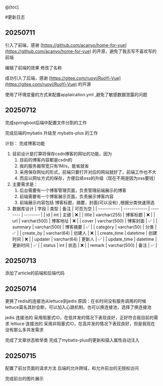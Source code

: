 @[toc]

#更新日志

## 20250711
引入了前端，感谢 [https://github.com/acanyo/home-for-vue](https://github.com/acanyo/home-for-vue) 的开源，避免了我去写不喜欢写的前端


编辑了前端的效果 修改了名称

成功引入了后端，感谢 [https://gitee.com/ruoyi/RuoYi-Vue](https://gitee.com/ruoyi/RuoYi-Vue) 的开源

使用了环境变量的方式来配置applaication.yml ,避免了敏感数据泄露的问题

## 20250712

完成springboot后端中配置文件分割的工作

完成后端的mybatis 升级至 mybatis-plus 的工作

计划： 完成博客功能

1. 目前设计是打算将保存csdn博客的网址的功能，因为
   1. 目前的博客内容都是csdn的
   2. 我的服务器带宽只有1M/s，能省就省
   3. 采用保存网址的形式，前端只要打开对应的网站就好了，前端工作也不大
   4. 而且以网址方式的保存，方便后续oss的升级（现在不用是因为oss要钱）
2. 主要需求是：
   1. 后台需要有一个博客管理页面，负责管理前端展示的博客
   2. 前端需要有一个博客展示页面，负责展示博客内容
   3. 前端展示内容包括 博客标题，摘要，封面(可以没有) ,根据分类快速筛选
3. 数据库设计
   | 字段        | 类型         | 备注     | 可否为空 |
   | ----------- | ------------ | -------- | -------- |
   | id          | int          | 主键     | ❌        |
   | title       | varchar(255) | 博客标题 | ❌        |
   | url         | varchar(500) | 博客地址 | ❌        |
   | cover       | varchar(500) | 博客封面 | ✅        |
   | summary     | varchar(500) | 博客摘要 | ✅        |
   | category    | varchar(50)  | 分类     | ✅        |
   | create_by   | varchar(64)  | 创建人   | ❌        |
   | create_time | datetime     | 创建时间 | ❌        |
   | updater     | varchar(64)  | 更新人   | ✅        |
   | update_time | datetime     | 更新时间 | ✅        |
   | status      | int          | 状态     | ❌        |
   | remark      | varchar(500) | 备注     | ✅        |


## 20250713

添加了article的前端和后端代码

## 20250714

更换了redis的连接池从lettuce到jedis
原因：在长时间没有服务调用的时候lettuce莫名其妙会断，可以加入心跳机制，也可以换连接池，选择了换连接池

jedis 连接池的 采用阻塞式IO，在低并发的情况下表现良好，正好符合我目前的需求
lettuce 连接池的 采用非阻塞式IO，在高并发的情况下表现良好，但是我现在没有那么多并发需求


完成了文章状态枚举类
完成了mybatis-plus的更新和插入属性自动注入

## 20250715

配置了前台页面的请求方法
后端的允许跨域，和允许前台的无授权访问

完成前台的图片展示